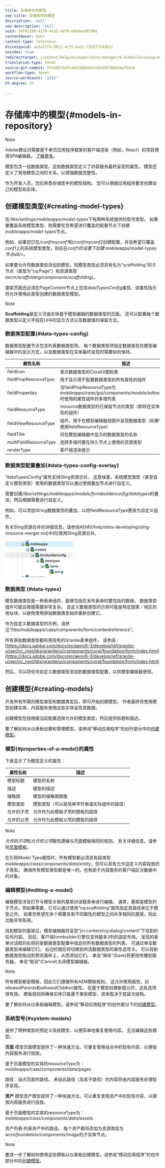 ```yaml
---
title: 存储库中的模型
seo-title: 存储库中的模型
description: 'null'
seo-description: 'null'
uuid: 54f81180-4178-4e33-a6f0-e9e6ea50798e
contentOwner: User
content-type: reference
discoiquuid: ae1a72f4-d8c1-4c75-ba2c-7322f3743b17
noindex: true
redirecttarget: /content/help/en/experience-manager/6-4/mobile/using/administer-mobile-apps
translation-type: tm+mt
source-git-commit: 5fe3d533e51a0536064b22e9549578bb5ba754a4
workflow-type: tm+mt
source-wordcount: '1332'
ht-degree: 1%

---
```



# 存储库中的模型{#models-in-repository}

>[!NOTE]
>
>Adobe建议对需要基于单页应用程序框架的客户端渲染（例如，React）的项目使用SPA编辑器。 [了解更多](/help/sites-developing/spa-overview.md)。

模型包含一组数据类型，这些数据类型定义了内容服务最终呈现的属性。 模型还定义了其他模型之间的关系，以增强数据完整性。

作为开发人员，您应熟悉存储库中的模型结构。 您可以根据应用程序要求创建自己的模型和实体。

## 创建模型类型{#creating-model-types}

在&#x200B;*/libs/settings/mobileapps/model-types*&#x200B;下有两种系统提供的型号类型。 如果要覆盖系统模型类型，则需要在您希望进行覆盖的配置节点下创建&#x200B;*mobileapps/model-types*&#x200B;节点。

例如，如果您已在&#x200B;*/conf/myconf1*&#x200B;和&#x200B;*/conf/myconf2*&#x200B;创建配置，并且希望只覆盖&#x200B;*conf1*&#x200B;上的系统模型类型，则应在&#x200B;*conf1的设置下创建* mobileapps/model-types *节点a9/>。*

如果要允许将数据类型添加到模型，则模型类型必须具有名为“scaffolding”的子节点（类型为“cq:Page”）和资源类型(*wcm/scaffolding/components/scaffolding*)。

基架页面还必须在PageContent节点上包含&#x200B;*dataTypesConfig*&#x200B;属性，该属性指示将允许使用此类型创建的数据类型模型。

>[!NOTE]
>
>**Scaffolding**&#x200B;是定义可由实体基于模型编辑的数据类型的页面。 还可以配置每个数据类型以定义字段在UI中的显示方式以及数据值的保留方式。

### 数据类型配置{#data-types-config}

数据类型配置节点包含列表数据类型项。 每个数据类型项指定数据类型在模型编辑器中的显示方式，以及数据类型在实体最终呈现时需要如何保持。

| **属性名称** | **描述** |
|---|---|
| fieldIcon | 表示数据类型的CoralUI图标类 |
| fieldPropResourceType | 用于显示用于配置数据类型的所有属性的组件 |
| fieldProperties | 当fieldPropResourceType为&#x200B;*mobileapps/caas/gui/components/models/editor/datatypes/field*&#x200B;时使用的属性组件的多值列表 |
| fieldResourceType | resource数据类型的已保留节点的类型（即将在实体编辑器中呈现属性的组件） |
| fieldViewResourceType | 组件，用于在模型编辑器视图中呈现数据类型（如果省略此属性，将使用fieldResourceType） |
| fieldTitle | 将在模型编辑器中显示的数据类型的名称 |
| multiFieldResourceType | 选择多值时要在持久节点上使用的资源类型 |
| renderType | 客户端渲染提示 |

### 数据类型配置叠加{#data-types-config-overlay}

“dataTypesConfig”属性支持Sling资源合并。 这意味着，系统模型类型（甚至自定义模型类型）使用的数据类型可以通过使用叠加节点进行自定义。

需要创建&#x200B;*/libs/settings/mobileapps/models/formbuilderconfig/datatypes*&#x200B;的叠加，然后根据需要进行自定义。

例如，可以添加String数据类型的叠加，以将fieldResourceType更改为自定义组件。

有关Sling资源合并的详细信息，请参阅AEM](/help/sites-developing/sling-resource-merger.md)中的[使用Sling资源合并。

![chlimage_1-7](assets/chlimage_1-7.png)

### 数据类型 {#data-types}

模型数据类型是一种表单组件，能够包括在发布表单时要包括的数据。 数据类型组件可能会根据需要非常复杂。 自定义数据类型的示例可能是特定国家／地区的地址块，以避免使用原始数据类型始终重新创建它。

作为自定义数据类型的示例，请参见“/libs/mobileapps/caas/components/form/contentreference”。

所有原始数据类型都利用现有的Granite表单组件。 请参阅：[https://docs.adobe.com/docs/en/aem/6-3/develop/ref/granite-ui/api/jcr_root/libs/granite/ui/components/coral/foundation/form/index.html](https://docs.adobe.com/docs/en/aem/6-3/develop/ref/granite-ui/api/jcr_root/libs/granite/ui/components/coral/foundation/form/index.html)

然后，可以将任何自定义数据类型添加到数据类型配置，以供模型编辑器使用。

## 创建模型{#creating-models}

开发所有所需的模型类型和数据类型后，即可开始创建模型。 作者最终将使用模型创建实体，内容服务使用这些实体呈现其数据。

创建模型包括根据当前配置选择允许的模型类型，然后提供标题和描述。

要了解如何从仪表板创建和管理模型，请参阅“移动应用程序”的创作部分中的[创建模型](/help/mobile/administer-mobile-apps.md)。

### 模型{#properties-of-a-model}的属性

下表显示了为模型定义的属性：

| **属性名称** | **描述** |
|---|---|
| 模型标题 | 模型的名称 |
| 描述 | 模型的描述 |
| 缩略图 | 模型的缩略图图像 |
| 模型类型 | 模型类型（可以是简单字符串或实际组件的路径） |
| 允许的子项 | 允许作为此模板子项的模板的路径 |
| 允许的父项 | 允许作为此模板父项的模板的路径 |

>[!NOTE]
>
>*允许的子项*&#x200B;和&#x200B;*允许的父项*&#x200B;属性遵循与页面模板相同的规则。 有关详细信息，请参阅[页面模板](/help/sites-developing/page-templates-static.md)。
>
>在引用&#x200B;*Model Type*&#x200B;属性时，所有模型都必须具有超类型&#x200B;*mobileapps/caas/components/data/entity*，但可以具有允许自定义内容投放的子类型。 确保所有模型类型都是唯一的，也有助于内容服务的客户端区分数据中的对象。

### 编辑模型{#editing-a-model}

编辑模型涉及打开与模型关联的基架对话框表单进行编辑。 通常，基架是模型的子节点，但如果需要，它可以通过使用“cq:scaffolding”属性指定其路径来位于模型之外。 如果您希望在多个需要具有不同属性的模型之间共享相同的基架，则此功能非常有用。

找到模型的基架后，模型编辑器将呈现“jcr:content/cq:dialog/content”下找到的任何内容。 目前，客户端formbuilder引擎仅支持最多3列的固定布局。 呈现的表单对话框的右侧将是数据类型配置中指定的所有数据类型的列表。 可通过单击数据类型来编辑它们。 右边栏随后将切换到所选数据类型的属性选项卡。 可以将新数据类型拖动到预览画布上，从而添加它们。 单击“保存”(Save)将更改传播到服务器。 单击“取消”(Cancel)关闭模型编辑器。

>[!NOTE]
>
>所有模型都是模板，因此它们遵循所有AEM模板规则。 这允许使用属性，如&#x200B;*allowedParents*&#x200B;和&#x200B;*allowedChildren*&#x200B;属性。 在基于模型创建新图元时，这些选项很有效。 模板规则将确保实体只能基于某些模型，具体取决于其层次结构。
>
>要了解如何从仪表板编辑模型，请参阅“移动应用程序”的创作部分下的[创建模型](/help/mobile/administer-mobile-apps.md)。

### 系统型号{#system-models}

提供了两种类型的预定义系统模型，以便简单地重复使用内容。 无法编辑这些模型。

**页面** 模型页面模型提供了一种快速方法，可重复使用站点中的现有内容，以便按内容服务进行投放。

基于页面模型的实体的resourceType为：mobileapps/caas/components/data/pages

路径：站点页面的路径。 来自此路径（及其子路径）的内容将由内容服务处理程序呈现。

**资产** 模型资产模型提供了一种快速方法，可以重复使用资产中的现有内容，以便按内容服务进行投放。

基于页面模型的实体的resourceType为：*mobileapps/caas/components/data/assets.*

资产列表:列表资产中的路径。 每个资产都将添加为资源类型为&#x200B;*wcm/foundation/components/image*&#x200B;的子实体节点。

>[!NOTE]
>
>要进一步了解如何使用这些模板从仪表板创建模型，请参阅“移动应用程序”的创作部分中的[创建模型](/help/mobile/administer-mobile-apps.md)。
